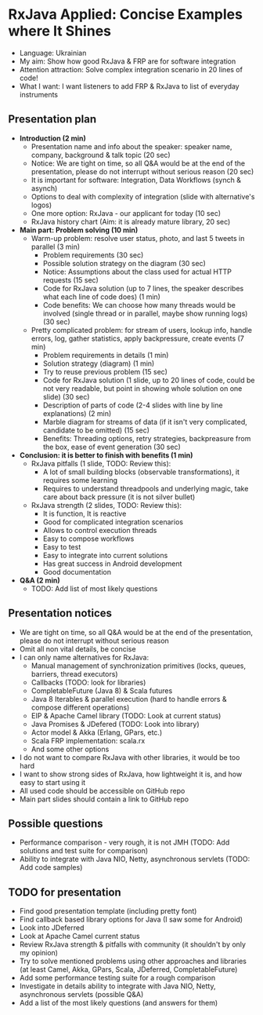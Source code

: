 # RxJava Applied: Concise Examples where It Shines
- Language: Ukrainian
- My aim: Show how good RxJava & FRP are for software integration
- Attention attraction: Solve complex integration scenario in 20 lines of code!
- What I want: I want listeners to add FRP & RxJava to list of everyday instruments 

## Presentation plan
* __Introduction (2 min)__
	* Presentation name and info about the speaker: speaker name, company, background & talk topic (20 sec)
	* Notice: We are tight on time, so all Q&A would be at the end of the presentation, please do not interrupt without serious reason (20 sec)
	* It is important for software: Integration, Data Workflows (synch & asynch)
	* Options to deal with complexity of integration (slide with alternative's logos)
	* One more option: RxJava - our applicant for today (10 sec)
	* RxJava history chart (Aim: it is already mature library, 20 sec)
* __Main part: Problem solving (10 min)__
	* Warm-up problem: resolve user status, photo, and last 5 tweets in parallel (3 min)
		- Problem requirements (30 sec)
		- Possible solution strategy on the diagram (30 sec)
		- Notice: Assumptions about the class used for actual HTTP requests (15 sec)
		- Code for RxJava solution (up to 7 lines, the speaker describes what each line of code does) (1 min)
		- Code benefits: We can choose how many threads would be involved (single thread or in parallel, maybe show running logs) (30 sec)
	* Pretty complicated problem: for stream of users, lookup info, handle errors, log, gather statistics, apply backpressure, create events (7 min)
		- Problem requirements in details (1 min)
		- Solution strategy (diagram) (1 min)
		- Try to reuse previous problem (15 sec)
		- Code for RxJava solution (1 slide, up to 20 lines of code, could be not very readable, but point in showing whole solution on one slide) (30 sec)
		- Description of parts of code (2-4 slides with line by line explanations) (2 min)
		- Marble diagram for streams of data (if it isn't very complicated, candidate to be omitted) (15 sec)
		- Benefits: Threading options, retry strategies, backpreasure from the box, ease of event generation (30 sec)
* __Conclusion: it is better to finish with benefits (1 min)__
	* RxJava pitfalls (1 slide, TODO: Review this):
		- A lot of small building blocks (observable transformations), it requires some learning
		- Requires to understand threadpools and underlying magic, take care about back pressure (it is not silver bullet)
	* RxJava strength (2 slides, TODO: Review this):
		- It is function, It is reactive
		- Good for complicated integration scenarios
		- Allows to control execution threads
		- Easy to compose workflows
		- Easy to test
		- Easy to integrate into current solutions
		- Has great success in Android development
		- Good documentation
* __Q&A (2 min)__
	* TODO: Add list of most likely questions

## Presentation notices
- We are tight on time, so all Q&A would be at the end of the presentation, please do not interrupt without serious reason
- Omit all non vital details, be concise
- I can only name alternatives for RxJava:
	- Manual management of synchronization primitives (locks, queues, barriers, thread executors)
	- Callbacks (TODO: look for libraries)
	- CompletableFuture (Java 8) & Scala futures
	- Java 8 Iterables & parallel execution (hard to handle errors & compose different operations)
	- EIP & Apache Camel library (TODO: Look at current status)
	- Java Promises & JDefered (TODO: Look into library)
	- Actor model & Akka (Erlang, GPars, etc.)
	- Scala FRP implementation: scala.rx
	- And some other options
- I do not want to compare RxJava with other libraries, it would be too hard
- I want to show strong sides of RxJava, how lightweight it is, and how easy to start using it
- All used code should be accessible on GitHub repo
- Main part slides should contain a link to GitHub repo

## Possible questions
- Performance comparison - very rough, it is not JMH (TODO: Add solutions and test suite for comparison)
- Ability to integrate with Java NIO, Netty, asynchronous servlets (TODO: Add code samples)

## TODO for presentation
- Find good presentation template (including pretty font)
- Find callback based library options for Java (I saw some for Android)
- Look into JDeferred
- Look at Apache Camel current status
- Review RxJava strength & pitfalls with community (it shouldn't by only my opinion)
- Try to solve mentioned problems using other approaches and libraries (at least Camel, Akka, GPars, Scala, JDeferred, CompletableFuture)
- Add some performance testing suite for a rough comparison
- Investigate in details ability to integrate with Java NIO, Netty, asynchronous servlets (possible Q&A)
- Add a list of the most likely questions (and answers for them)